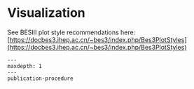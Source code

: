 # Visualization

See BESIII plot style recommendations here: <br>
[https://docbes3.ihep.ac.cn/~bes3/index.php/Bes3PlotStyles](https://docbes3.ihep.ac.cn/~bes3/index.php/Bes3PlotStyles)

```{toctree}
---
maxdepth: 1
---
publication-procedure
```
